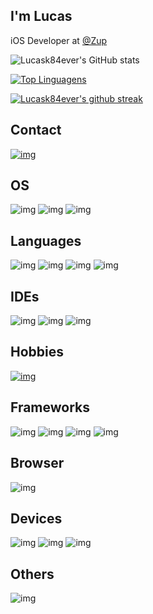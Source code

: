 ## I'm Lucas

iOS Developer at [@Zup](https://www.zup.com.br/)

![Lucask84ever's GitHub stats](https://github-readme-stats.vercel.app/api?username=lucask84ever&theme=blue-green)


[![Top Linguagens](https://github-readme-stats.vercel.app/api/top-langs/?username=lucask84ever&theme=blue-green)](https://github.com/lucask84ever/github-readme-stats)

[![Lucask84ever's github streak](https://github-readme-streak-stats.herokuapp.com/?user=lucask84ever&theme=blue-green)](https://github.com/lucask84ever/github-readme-streak-stats)

## Contact

[![img](https://img.shields.io/badge/LinkedIn-0077B5?style=for-the-badge&logo=linkedin&logoColor=white)](https://www.linkedin.com/in/lucas-angeli-lima/)

## OS
![img](https://img.shields.io/badge/Windows-0078D6?style=for-the-badge&logo=windows&logoColor=white)
![img](https://img.shields.io/badge/mac%20os-000000?style=for-the-badge&logo=apple&logoColor=white)
![img](https://img.shields.io/badge/iOS-000000?style=for-the-badge&logo=ios&logoColor=white)

## Languages

![img](https://img.shields.io/badge/Swift-FA7343?style=for-the-badge&logo=swift&logoColor=white)
![img](https://img.shields.io/badge/C-00599C?style=for-the-badge&logo=c&logoColor=white)
![img](https://img.shields.io/badge/C%23-239120?style=for-the-badge&logo=c-sharp&logoColor=white)
![img](https://img.shields.io/badge/Java-ED8B00?style=for-the-badge&logo=java&logoColor=white)

## IDEs
![img](https://img.shields.io/badge/Xcode-007ACC?style=flat-square&logo=Xcode&logoColor=white)
![img](https://img.shields.io/badge/Visual_Studio_Code-0078D4?style=for-the-badge&logo=visual%20studio%20code&logoColor=white)
![img](https://img.shields.io/badge/Eclipse-2C2255?style=for-the-badge&logo=eclipse&logoColor=white)

## Hobbies
[![img](https://img.shields.io/badge/Steam-000000?style=for-the-badge&logo=steam&logoColor=white)](https://steamcommunity.com/id/lucask84ever)

## Frameworks
![img](https://img.shields.io/badge/cocoapods-FA2A02?style=for-the-badge&logo=cocoapods&logoColor=white)
![img](https://img.shields.io/badge/Unity-100000?style=for-the-badge&logo=unity&logoColor=white)
![img](https://img.shields.io/badge/Apollo%20GraphQL-311C87?&style=for-the-badge&logo=Apollo%20GraphQL&logoColor=white)
![img](https://img.shields.io/badge/Git-F05032?style=for-the-badge&logo=git&logoColor=white)

## Browser
![img](https://img.shields.io/badge/Firefox_Browser-FF7139?style=for-the-badge&logo=Firefox-Browser&logoColor=white)

## Devices
![img](https://img.shields.io/badge/Intel-Core_i7_4790k-0071C5?style=for-the-badge&logo=intel&logoColor=white)
![img](https://img.shields.io/badge/NVIDIA-GTX1060-76B900?style=for-the-badge&logo=nvidia&logoColor=white)
![img](https://img.shields.io/badge/Apple-laptop-MB2014?style=for-the-badge&logo=apple&logoColor=white)

## Others
![img](https://img.shields.io/badge/oh_my_zsh-1A2C34?style=for-the-badge&logo=ohmyzsh&logoColor=white)
